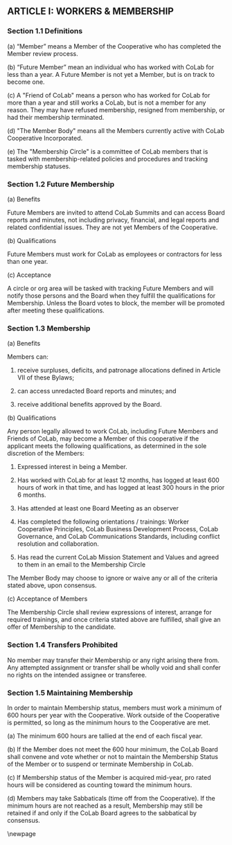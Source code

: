 ## ARTICLE I: WORKERS & MEMBERSHIP

### Section 1.1 Definitions

(a) “Member” means a Member of the Cooperative who has completed the Member review process.

(b) “Future Member” mean an individual who has worked with CoLab for less than a year. A Future Member is not yet a Member, but is on track to become one.

(c) A "Friend of CoLab" means a person who has worked for CoLab for more than a year and still works a CoLab, but is not a member for any reason. They may have refused membership, resigned from membership, or had their membership terminated.

(d) "The Member Body" means all the Members currently active with CoLab Cooperative Incorporated.

(e) The "Membership Circle" is a committee of CoLab members that is tasked with membership-related policies and procedures and tracking membership statuses.

### Section 1.2 Future Membership

(a) Benefits

Future Members are invited to attend CoLab Summits and can access Board reports and minutes, not including privacy, financial, and legal reports and related confidential issues. They are not yet Members of the Cooperative.

(b) Qualifications

Future Members must work for CoLab as employees or contractors for less than one year.

(c) Acceptance

A circle or org area will be tasked with tracking Future Members and will notify those persons and the Board when they fulfill the qualifications for Membership. Unless the Board votes to block, the member will be promoted after meeting these qualifications.

### Section 1.3 Membership

(a) Benefits

Members can: 

1. receive surpluses, deficits, and patronage allocations defined in Article VII of these Bylaws;

2. can access unredacted Board reports and minutes; and  

3. receive additional benefits approved by the Board.

(b) Qualifications

Any person legally allowed to work CoLab, including Future Members and Friends of CoLab, may become a Member of this cooperative if the applicant meets the following qualifications, as determined in the sole discretion of the Members:

1. Expressed interest in being a Member.

2. Has worked with CoLab for at least 12 months, has logged at least 600 hours of work in that time, and has logged at least 300 hours in the prior 6 months.

3. Has attended at least one Board Meeting as an observer

4. Has completed the following orientations / trainings: Worker Cooperative Principles, CoLab Business Development Process, CoLab Governance, and CoLab Communications Standards, including conflict resolution and collaboration.

5. Has read the current CoLab Mission Statement and Values and agreed to them in an email to the Membership Circle

The Member Body may choose to ignore or waive any or all of the criteria stated above, upon consensus. 

(c) Acceptance of Members

The Membership Circle shall review expressions of interest, arrange for required trainings, and once criteria stated above are fulfilled, shall give an offer of Membership to the candidate.

### Section 1.4 Transfers Prohibited

No member may transfer their Membership or any right arising there from. Any attempted assignment or transfer shall be wholly void and shall confer no rights on the intended assignee or transferee.

### Section 1.5 Maintaining Membership

In order to maintain Membership status, members must work a minimum of 600 hours per year with the Cooperative. Work outside of the Cooperative is permitted, so long as the minimum hours to the Cooperative are met. 

(a) The minimum 600 hours are tallied at the end of each fiscal year.

(b) If the Member does not meet the 600 hour minimum, the CoLab Board shall convene and vote whether or not to maintain the Membership Status of the Member or to suspend or terminate Membership in CoLab.

(c) If Membership status of the Member is acquired mid-year, pro rated hours will be considered as counting toward the minimum hours.

(d) Members may take Sabbaticals (time off from the Cooperative). If the minimum hours are not reached as a result, Membership may still be retained if and only if the CoLab Board agrees to the sabbatical by consensus.

\newpage
